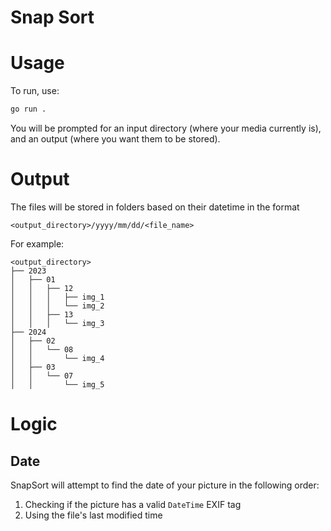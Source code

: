 # Snap Sort

# Usage

To run, use:
```sh
go run .
```

You will be prompted for an input directory (where your media currently is), and an output (where you want them to be stored).

# Output

The files will be stored in folders based on their datetime in the format

```
<output_directory>/yyyy/mm/dd/<file_name>
```

For example:

```
<output_directory>
├── 2023
│   ├── 01
│   │   ├── 12
│   │   │   ├── img_1
│   │   │   └── img_2
│   │   ├── 13
│   │   │   └── img_3
├── 2024
│   ├── 02
│   │   └── 08
│   │       └── img_4
│   ├── 03
│   │   └── 07
│   │       └── img_5
```

# Logic

## Date
SnapSort will attempt to find the date of your picture in the following order:
1. Checking if the picture has a valid `DateTime` EXIF tag
2. Using the file's last modified time
